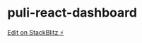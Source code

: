 # puli-react-dashboard

[Edit on StackBlitz ⚡️](https://stackblitz.com/edit/puli-react-dashboard-echpwo)